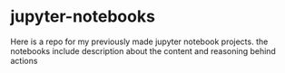# jupyter-notebooks
Here is a repo for my previously made jupyter notebook projects. the notebooks include description about the content and reasoning behind actions
